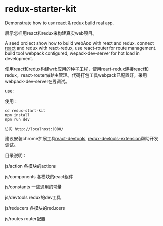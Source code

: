 # redux-starter-kit

Demonstrate how to use [react][] &amp; redux build real app. 

展示怎样用react和redux来构建真实web项目。

A seed project show how to build webApp with [react][] and redux, connect [react][] and redux with react-redux, use react-router for route management. build tool webpack configured, wepack-dev-server for hot load in development.

使用react和redux构建web应用的种子工程，使用react-redux连接react和redux，react-router做路由管理。代码打包工具webpack已配置好，采用webpack-dev-server在线调试。

use:

使用： 

    cd redux-start-kit  
    npm install  
    npm run dev  

    访问 http://localhost:8080/

建议安装chrome扩展工具[react-devtools][], [redux-devtools-extension][]帮助开发调试。


目录说明：

js/action 各模块的actions

js/components 各模块的react组件

js/constants 一些通用的常量

js/devtools redux的dev工具

js/reducers 各模块的reducers

js/routes router配置

[react]: https://github.com/facebook/react
[redux]: https://github.com/reactjs/redux
[react-devtools]:https://github.com/facebook/react-devtools
[redux-devtools-extension]:https://github.com/zalmoxisus/redux-devtools-extension
